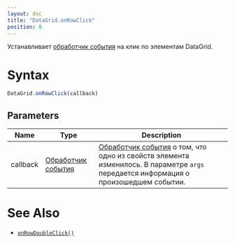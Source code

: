 ```yaml
---
layout: doc
title: "DataGrid.onRowClick"
position: 8
---
```


Устанавливает [обработчик события](../../../Core/Script/) на клик по элементам DataGrid.

# Syntax

```js
DataGrid.onRowClick(callback)
```

## Parameters

|Name|Type|Description|
|----|----|-----------|
|callback|[Обработчик события](../../../Core/Script/)|[Обработчик события](../../../Core/Script/) о том, что одно из свойств элемента изменилось. В параметре `args` передается информация о произошедшем событии.|

# See Also

* [`onRowDoubleClick()`](../DataGrid.onRowDoubleClick/)
